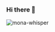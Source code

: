 ### Hi there 👋

![mona-whisper](https://github.com/sunwavesun/sunwavesun/assets/41758274/5a2ffcf2-ddb1-4df1-89da-67cd66343cf4)

<!--
**sunwavesun/sunwavesun** is a ✨ _special_ ✨ repository because its `README.md` (this file) appears on your GitHub profile.

Here are some ideas to get you started:

- 🔭 I’m currently working on ...
- 🌱 I’m currently learning ...
- 👯 I’m looking to collaborate on ...
- 🤔 I’m looking for help with ...
- 💬 Ask me about ...
- 📫 How to reach me: ...
- 😄 Pronouns: ...
- ⚡ Fun fact: ...
-->
